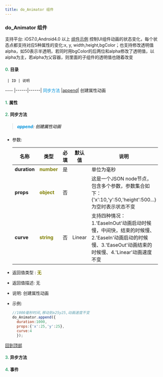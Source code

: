 ```yaml
---
title: do_Animator 组件
---
```


### do_Animator 组件

 支持平台: iOS7.0,Android4.0 以上
 [组件示例](https://github.com/do-api/docs-example/tree/master/source/view/MM/do_Animator)
 控制UI组件动画的状态变化，每个状态点都支持对应5种属性的变化:x, y, width,height,bgColor；也支持修改透明值alpha，如50表示半透明，若同时用bgColor的后两位和alpha修改了透明值，以alpha为主，若alpha为父容器，则里面的子组件的透明值也随着改变

#### <font color ='#40A977'>**0.**</font> 目录

     | ID | 说明
---- |------|------|
<font color ='#0092db'>同步方法</font>  |[append](#append)| 创建属性动画

#### <font color ='#40A977'>**1.**</font> 属性

#### <font color ='#40A977'>**2.**</font> 同步方法

>##### <span id=append><font color ='#0092db'>**append**</font></span>: 创建属性动画

- 参数:

  名称 | 类型 |必填|默认值|说明
  ---- |-------------  |--------------|--------|------
  **duration** |<font color ='#808000'>**number**</font> | 是 | |单位为毫秒
  **props** |<font color ='#808000'>**object**</font> | 否 | |这是一个JSON node节点，包含多个参数，参数集合如下：{'x':10,'y':50,'height':500...}为空时表示状态不变
  **curve** |<font color ='#808000'>**string**</font> | 否 | Linear|支持四种情况：1.'EaseInOut'动画启动时候慢，中间快，结束的时候慢、2.'EaseIn'动画启动的时候慢、3.'EaseOut'动画结束的时候慢、4.'Linear'动画速度不变
- 返回值类型 : <font color ='#808000'>**无**</font>
- 返回值描述: 无
- 说明: 创建属性动画
- 示例:

  ```javascript
  //1000毫秒时间,移动到x25y25,动画速度不变
  do_Animator.append({
	duration:1000,
	props:{'x':25,'y':25},
	curve:4
	});

  ```

[回到顶部](#top)

#### <font color ='#40A977'>**3.**</font> 异步方法


#### <font color ='#40A977'>**4.**</font> 事件
